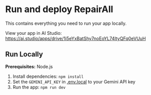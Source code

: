 
# Run and deploy RepairAll

This contains everything you need to run your app locally.

View your app in AI Studio: https://ai.studio/apps/drive/1i5eYxBatShy7noEoYL74ltyQFq0eVUuH

## Run Locally

**Prerequisites:**  Node.js


1. Install dependencies:
   `npm install`
2. Set the `GEMINI_API_KEY` in [.env.local](.env.local) to your Gemini API key
3. Run the app:
   `npm run dev`
